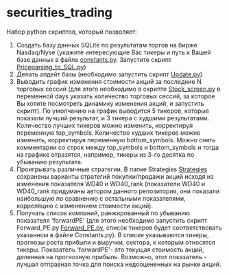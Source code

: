 # securities_trading
Набор python скриптов, который позволяет:
1. Создать базу данных SQLite по результатам торгов на бирже Nasdaq/Nyse (укажите интересующие Вас тикеры и путь к Вашей базе данных в файле [constants.py](https://github.com/MaximAleksandrovich/securities_trading/blob/main/constants.py). Запустите скрипт [Priceparsing_to_SQL.py](https://github.com/MaximAleksandrovich/securities_trading/blob/main/Priceparsing_to_SQL.py))
2. Делать апдейт базы (необходимо запустить скрипт [Update.py](https://github.com/MaximAleksandrovich/securities_trading/blob/main/Priceparsing_to_Update.py))
3. Выводить график изменения стоимости акций за последние N торговых сессий (для этого необходимо в скрипте [Stock_screen.py](https://github.com/MaximAleksandrovich/securities_trading/blob/main/Stock_screen.py) в переменной days указать количество торговых сессий, за которое Вы хотите посмотреть динамику изменения акций, и запустить скрипт). По умолчанию
   на график выводится 5 тикеров, которые показали лучший результат, и 3 тикера с худшими результатами. Количество лучших тикеров можно
   изменить, корректируя переменную top_symbols. Количество худших тикеров можно изменить, корректируя переменную bottom_symbols. Можно
   снять комментарии со строк между top_symbols и bottom_symbols и тогда на графике отразятся, например, тикеры из 3-го десятка по убыванию результата.
4. Проигрывать различные стратегии. В папке Strategies [Strategies](https://github.com/MaximAleksandrovich/securities_trading/blob/main/Strategies) сохранены варианты стратегий покупки/продажи акций исходя из изменения показателя WD40 и WD40_rank (показатели WD40 и WD40_rank придуманы автором данного репозитория, они показали наибольшую по сравнению с остальными показателями, корреляцию с изменением стоимости акций).
5. Получать список компаний, ранжированный по убыванию показателя 'forwardPE' (для этого необходимо запустить скрипт Forward_PE.py [Forward_PE.py](https://github.com/MaximAleksandrovich/securities_trading/blob/main/Forward_PE.py), список тикеров будет соответствовать указанном в файле Constants.py). В списке указываются тикеры, прогнозы роста прибыли и выручки, сектора, к которым относятся тикеры. Показатель 'forwardPE'- это текущая стоимость акций, деленная на прогнозную прибыль. Возможно, этот показатель - лучшая отправная точка для поиска недооцененных на рынке акций.
